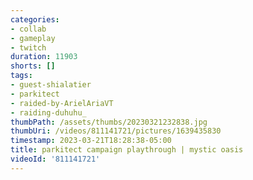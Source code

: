 ```yaml
---
categories:
- collab
- gameplay
- twitch
duration: 11903
shorts: []
tags:
- guest-shialatier
- parkitect
- raided-by-ArielAriaVT
- raiding-duhuhu_
thumbPath: /assets/thumbs/20230321232838.jpg
thumbUri: /videos/811141721/pictures/1639435830
timestamp: 2023-03-21T18:28:38-05:00
title: parkitect campaign playthrough | mystic oasis
videoId: '811141721'
---
```

